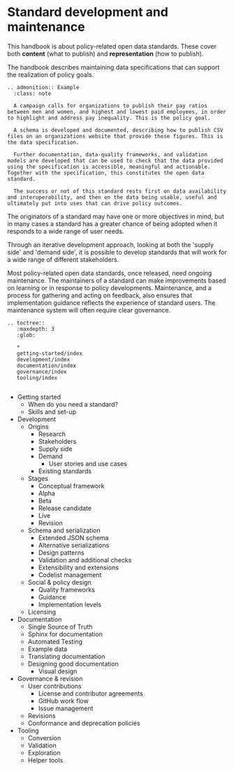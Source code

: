 # Standard development and maintenance

This handbook is about policy-related open data standards. These cover both **content** (what to publish) and **representation** (how to publish). 

The handbook describes maintaining data specifications that can support the realization of policy goals. 

```eval_rst
.. admonition:: Example
  :class: note

  A campaign calls for organizations to publish their pay ratios between men and women, and highest and lowest paid employees, in order to highlight and address pay inequality. This is the policy goal. 

  A schema is developed and documented, describing how to publish CSV files on an organizations website that provide these figures. This is the data specification. 

  Further documentation, data-quality frameworks, and validation models are developed that can be used to check that the data provided using the specification is accessible, meaningful and actionable. Together with the specification, this constitutes the open data standard. 

  The success or not of this standard rests first on data availability and interoperability, and then on the data being usable, useful and ultimately put into uses that can drive policy outcomes. 

```

The originators of a standard may have one or more objectives in mind, but in many cases a standard has a greater chance of being adopted when it responds to a wide range of user needs. 

Through an iterative development approach, looking at both the 'supply side' and 'demand side', it is possible to develop standards that will work for a wide range of different stakeholders. 

Most policy-related open data standards, once released, need ongoing maintenance. The maintainers of a standard can make improvements based on learning or in response to policy developments. Maintenance, and a process for gathering and acting on feedback, also ensures that implementation guidance reflects the experience of standard users. The maintenance system will often require clear governance.

```eval_rst
.. toctree::
   :maxdepth: 3
   :glob:

   *
   getting-started/index
   development/index
   documentation/index
   governance/index
   tooling/index


```


* Getting started
  * When do you need a standard?
  * Skills and set-up
* Development
  * Origins
    * Research
    * Stakeholders
    * Supply side
    * Demand
      * User stories and use cases
    * Existing standards
  * Stages 
    * Conceptual framework
    * Alpha
    * Beta
    * Release candidate
    * Live
    * Revision
  * Schema and serialization
    * Extended JSON schema
    * Alternative serializations
    * Design patterns
    * Validation and additional checks
    * Extensibility and extensions
    * Codelist management
  * Social & policy design
    * Quality frameworks
    * Guidance
    * Implementation levels
  * Licensing
* Documentation 
  * Single Source of Truth
  * Sphinx for documentation
  * Automated Testing
  * Example data
  * Translating documentation
  * Designing good documentation 
    * Visual design
* Governance & revision
  * User contributions
    * License and contributor agreements
    * GitHub work flow
    * Issue management
  * Revisions
  * Conformance and deprecation policies
* Tooling
  * Conversion
  * Validation
  * Exploration
  * Helper tools



